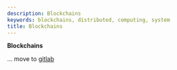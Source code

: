 ```yaml
---
description: Blockchains
keywords: blockchains, distributed, computing, system
title: Blockchains
---
```


**Blockchains**

... move to [gitlab](https://gitlab.com/particle4dev-team-open-source/blockchain-dictionary)
